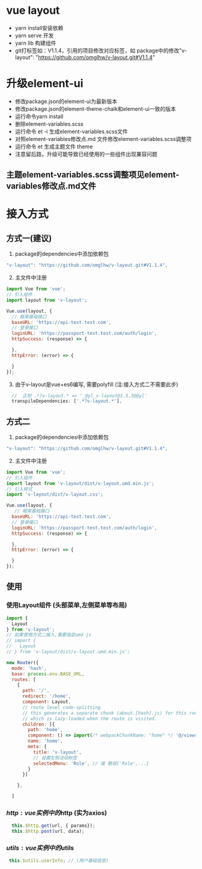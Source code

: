# vue layout
- yarn install安装依赖
- yarn serve 开发
- yarn lib 构建组件
- git打标签如：V1.1.4，引用的项目修改对应标签，如 package中的修改"v-layout": "https://github.com/omglhw/v-layout.git#V1.1.4"




# 升级element-ui

- 修改package.json的element-ui为最新版本
- 修改package.json的element-theme-chalk和element-ui一致的版本
- 运行命令yarn install
- 删除element-variables.scss
- 运行命令 et -i 生成element-variables.scss文件
- 对照element-variables修改点.md 文件修改element-variables.scss调整项
- 运行命令 et 生成主题文件 theme
- 注意留后路，升级可能导致已经使用的一些组件出现兼容问题

## 主题element-variables.scss调整项见element-variables修改点.md文件

# 接入方式

## 方式一(建议)

1. package的dependencies中添加依赖包
``` javascript
"v-layout": "https://github.com/omglhw/v-layout.git#V1.1.4",
```
2. 主文件中注册

``` javascript
import Vue from 'vue';
// 引入组件
import layout from 'v-layout';

Vue.use(layout, {
  // 框架基础接口
  baseURL: 'https://api-test.test.com',
  // 登录接口
  loginURL: 'https://passport-test.test.com/auth/login',
  httpSuccess: (response) => {

  },
  httpError: (error) => {

  }
});

```

3. 由于v-layout是vue+es6编写, 需要polyfill (注:接入方式二不需要此步)

``` javascript
  //  正则 .*?v-layout.* => '_@yl_v-layout@1.5.3@@yl'
  transpileDependencies: ['.*?v-layout.*'],
```

## 方式二

1. package的dependencies中添加依赖包
``` javascript
"v-layout": "https://github.com/omglhw/v-layout.git#V1.1.4",
```
2. 主文件中注册

``` javascript
import Vue from 'vue';
// 引入组件
import layout from 'v-layout/dist/v-layout.umd.min.js';
// 引入样式
import 'v-layout/dist/v-layout.css';

Vue.use(layout, {
   // 框架基础接口
  baseURL: 'https://api-test.test.com',
  // 登录接口
  loginURL: 'https://passport-test.test.com/auth/login',
  httpSuccess: (response) => {

  },
  httpError: (error) => {

  }
});

```


## 使用

###  使用Layout组件 (头部菜单,左侧菜单等布局)

``` javascript
import {
  Layout
} from 'v-layout';
// 如果使用方式二接入,需要指定umd js
// import {
//   Layout
// } from 'v-layout/dist/v-layout.umd.min.js';

new Router({
  mode: 'hash',
  base: process.env.BASE_URL,
  routes: [
    {
      path: '/',
      redirect: '/home',
      component: Layout,
      // route level code-splitting
      // this generates a separate chunk (about.[hash].js) for this route
      // which is lazy-loaded when the route is visited.
      children: [{
        path: 'home',
        component: () => import(/* webpackChunkName: "home" */ '@/views/Home.vue'),
        name: 'home',
        meta: {
          title: 'v-layout',
          // 设置左侧活动标签
          selectedMenu: 'Role', // 或 数组['Role',...]
        }
      }]

    },

  ]
```


### $http: vue实例中的$http (实为axios)

``` javascript
  this.$http.get(url, { params});
  this.$http.post(url, data);
```
### $utils: vue实例中的$utils

``` javascript
 this.$utils.userInfo; // (用户基础信息)
```
